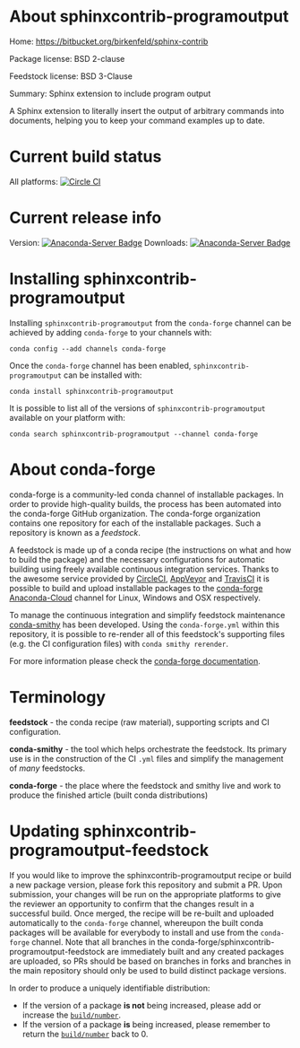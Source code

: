 About sphinxcontrib-programoutput
=================================

Home: https://bitbucket.org/birkenfeld/sphinx-contrib

Package license: BSD 2-clause

Feedstock license: BSD 3-Clause

Summary: Sphinx extension to include program output

A Sphinx extension to literally insert the output of arbitrary commands
into documents, helping you to keep your command examples up to date.


Current build status
====================

All platforms: [![Circle CI](https://circleci.com/gh/conda-forge/sphinxcontrib-programoutput-feedstock.svg?style=shield)](https://circleci.com/gh/conda-forge/sphinxcontrib-programoutput-feedstock)

Current release info
====================
Version: [![Anaconda-Server Badge](https://anaconda.org/conda-forge/sphinxcontrib-programoutput/badges/version.svg)](https://anaconda.org/conda-forge/sphinxcontrib-programoutput)
Downloads: [![Anaconda-Server Badge](https://anaconda.org/conda-forge/sphinxcontrib-programoutput/badges/downloads.svg)](https://anaconda.org/conda-forge/sphinxcontrib-programoutput)

Installing sphinxcontrib-programoutput
======================================

Installing `sphinxcontrib-programoutput` from the `conda-forge` channel can be achieved by adding `conda-forge` to your channels with:

```
conda config --add channels conda-forge
```

Once the `conda-forge` channel has been enabled, `sphinxcontrib-programoutput` can be installed with:

```
conda install sphinxcontrib-programoutput
```

It is possible to list all of the versions of `sphinxcontrib-programoutput` available on your platform with:

```
conda search sphinxcontrib-programoutput --channel conda-forge
```


About conda-forge
=================

conda-forge is a community-led conda channel of installable packages.
In order to provide high-quality builds, the process has been automated into the
conda-forge GitHub organization. The conda-forge organization contains one repository
for each of the installable packages. Such a repository is known as a *feedstock*.

A feedstock is made up of a conda recipe (the instructions on what and how to build
the package) and the necessary configurations for automatic building using freely
available continuous integration services. Thanks to the awesome service provided by
[CircleCI](https://circleci.com/), [AppVeyor](http://www.appveyor.com/)
and [TravisCI](https://travis-ci.org/) it is possible to build and upload installable
packages to the [conda-forge](https://anaconda.org/conda-forge)
[Anaconda-Cloud](http://docs.anaconda.org/) channel for Linux, Windows and OSX respectively.

To manage the continuous integration and simplify feedstock maintenance
[conda-smithy](http://github.com/conda-forge/conda-smithy) has been developed.
Using the ``conda-forge.yml`` within this repository, it is possible to re-render all of
this feedstock's supporting files (e.g. the CI configuration files) with ``conda smithy rerender``.

For more information please check the [conda-forge documentation](https://conda-forge.org/docs/).

Terminology
===========

**feedstock** - the conda recipe (raw material), supporting scripts and CI configuration.

**conda-smithy** - the tool which helps orchestrate the feedstock.
                   Its primary use is in the construction of the CI ``.yml`` files
                   and simplify the management of *many* feedstocks.

**conda-forge** - the place where the feedstock and smithy live and work to
                  produce the finished article (built conda distributions)


Updating sphinxcontrib-programoutput-feedstock
==============================================

If you would like to improve the sphinxcontrib-programoutput recipe or build a new
package version, please fork this repository and submit a PR. Upon submission,
your changes will be run on the appropriate platforms to give the reviewer an
opportunity to confirm that the changes result in a successful build. Once
merged, the recipe will be re-built and uploaded automatically to the
`conda-forge` channel, whereupon the built conda packages will be available for
everybody to install and use from the `conda-forge` channel.
Note that all branches in the conda-forge/sphinxcontrib-programoutput-feedstock are
immediately built and any created packages are uploaded, so PRs should be based
on branches in forks and branches in the main repository should only be used to
build distinct package versions.

In order to produce a uniquely identifiable distribution:
 * If the version of a package **is not** being increased, please add or increase
   the [``build/number``](http://conda.pydata.org/docs/building/meta-yaml.html#build-number-and-string).
 * If the version of a package **is** being increased, please remember to return
   the [``build/number``](http://conda.pydata.org/docs/building/meta-yaml.html#build-number-and-string)
   back to 0.